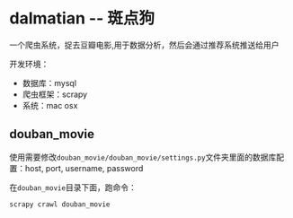 # dalmatian -- 斑点狗

一个爬虫系统，捉去豆瓣电影,用于数据分析，然后会通过推荐系统推送给用户

开发环境：

- 数据库：mysql
- 爬虫框架：scrapy
- 系统：mac osx

## douban_movie

使用需要修改`douban_movie/douban_movie/settings.py`文件夹里面的数据库配置：host, port, username, password

在`douban_movie`目录下面，跑命令：

```python
scrapy crawl douban_movie
```